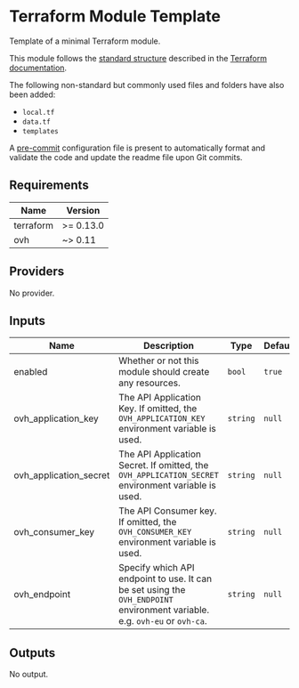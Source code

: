 # Terraform Module Template

Template of a minimal Terraform module.

This module follows the [standard structure][standard-module-structure] described in the [Terraform documentation][terraform-docs].

The following non-standard but commonly used files and folders have also been added:

* `local.tf`
* `data.tf`
* `templates`

A [pre-commit][pre-commit] configuration file is present to automatically format and validate the code and update the readme file upon Git commits.

<!-- BEGINNING OF PRE-COMMIT-TERRAFORM DOCS HOOK -->
## Requirements

| Name | Version |
|------|---------|
| terraform | >= 0.13.0 |
| ovh | ~> 0.11 |

## Providers

No provider.

## Inputs

| Name | Description | Type | Default | Required |
|------|-------------|------|---------|:--------:|
| enabled | Whether or not this module should create any resources. | `bool` | `true` | no |
| ovh\_application\_key | The API Application Key. If omitted, the `OVH_APPLICATION_KEY` environment variable is used. | `string` | `null` | no |
| ovh\_application\_secret | The API Application Secret. If omitted, the `OVH_APPLICATION_SECRET` environment variable is used. | `string` | `null` | no |
| ovh\_consumer\_key | The API Consumer key. If omitted, the `OVH_CONSUMER_KEY` environment variable is used. | `string` | `null` | no |
| ovh\_endpoint | Specify which API endpoint to use. It can be set using the `OVH_ENDPOINT` environment variable. e.g. `ovh-eu` or `ovh-ca`. | `string` | `null` | no |

## Outputs

No output.

<!-- END OF PRE-COMMIT-TERRAFORM DOCS HOOK -->

 [pre-commit]: https://pre-commit.com/ "pre-commit Website"
 [standard-module-structure]: https://www.terraform.io/docs/modules/index.html#standard-module-structure "Terraform Documentation - Standard Module Structure"
 [terraform-docs]: https://www.terraform.io/docs/ "Terraform Documentation"
